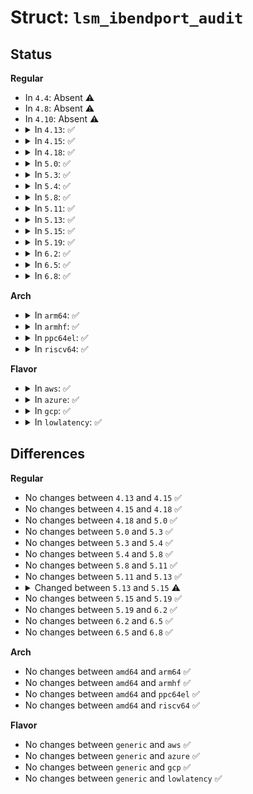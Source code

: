 # Struct: <code>lsm_ibendport_audit</code>

## Status
<b>Regular</b>
<ul>
<li>
In <code>4.4</code>: Absent ⚠️
</li>
<li>
In <code>4.8</code>: Absent ⚠️
</li>
<li>
In <code>4.10</code>: Absent ⚠️
</li>
<li>
<details>
<summary>In <code>4.13</code>: ✅</summary>

```c
struct lsm_ibendport_audit {
    char dev_name[64];
    u8 port;
};
```
</details>
</li>
<li>
<details>
<summary>In <code>4.15</code>: ✅</summary>

```c
struct lsm_ibendport_audit {
    char dev_name[64];
    u8 port;
};
```
</details>
</li>
<li>
<details>
<summary>In <code>4.18</code>: ✅</summary>

```c
struct lsm_ibendport_audit {
    char dev_name[64];
    u8 port;
};
```
</details>
</li>
<li>
<details>
<summary>In <code>5.0</code>: ✅</summary>

```c
struct lsm_ibendport_audit {
    char dev_name[64];
    u8 port;
};
```
</details>
</li>
<li>
<details>
<summary>In <code>5.3</code>: ✅</summary>

```c
struct lsm_ibendport_audit {
    char dev_name[64];
    u8 port;
};
```
</details>
</li>
<li>
<details>
<summary>In <code>5.4</code>: ✅</summary>

```c
struct lsm_ibendport_audit {
    char dev_name[64];
    u8 port;
};
```
</details>
</li>
<li>
<details>
<summary>In <code>5.8</code>: ✅</summary>

```c
struct lsm_ibendport_audit {
    char dev_name[64];
    u8 port;
};
```
</details>
</li>
<li>
<details>
<summary>In <code>5.11</code>: ✅</summary>

```c
struct lsm_ibendport_audit {
    char dev_name[64];
    u8 port;
};
```
</details>
</li>
<li>
<details>
<summary>In <code>5.13</code>: ✅</summary>

```c
struct lsm_ibendport_audit {
    char dev_name[64];
    u8 port;
};
```
</details>
</li>
<li>
<details>
<summary>In <code>5.15</code>: ✅</summary>

```c
struct lsm_ibendport_audit {
    const char *dev_name;
    u8 port;
};
```
</details>
</li>
<li>
<details>
<summary>In <code>5.19</code>: ✅</summary>

```c
struct lsm_ibendport_audit {
    const char *dev_name;
    u8 port;
};
```
</details>
</li>
<li>
<details>
<summary>In <code>6.2</code>: ✅</summary>

```c
struct lsm_ibendport_audit {
    const char *dev_name;
    u8 port;
};
```
</details>
</li>
<li>
<details>
<summary>In <code>6.5</code>: ✅</summary>

```c
struct lsm_ibendport_audit {
    const char *dev_name;
    u8 port;
};
```
</details>
</li>
<li>
<details>
<summary>In <code>6.8</code>: ✅</summary>

```c
struct lsm_ibendport_audit {
    const char *dev_name;
    u8 port;
};
```
</details>
</li>
</ul>
<b>Arch</b>
<ul>
<li>
<details>
<summary>In <code>arm64</code>: ✅</summary>

```c
struct lsm_ibendport_audit {
    char dev_name[64];
    u8 port;
};
```
</details>
</li>
<li>
<details>
<summary>In <code>armhf</code>: ✅</summary>

```c
struct lsm_ibendport_audit {
    char dev_name[64];
    u8 port;
};
```
</details>
</li>
<li>
<details>
<summary>In <code>ppc64el</code>: ✅</summary>

```c
struct lsm_ibendport_audit {
    char dev_name[64];
    u8 port;
};
```
</details>
</li>
<li>
<details>
<summary>In <code>riscv64</code>: ✅</summary>

```c
struct lsm_ibendport_audit {
    char dev_name[64];
    u8 port;
};
```
</details>
</li>
</ul>
<b>Flavor</b>
<ul>
<li>
<details>
<summary>In <code>aws</code>: ✅</summary>

```c
struct lsm_ibendport_audit {
    char dev_name[64];
    u8 port;
};
```
</details>
</li>
<li>
<details>
<summary>In <code>azure</code>: ✅</summary>

```c
struct lsm_ibendport_audit {
    char dev_name[64];
    u8 port;
};
```
</details>
</li>
<li>
<details>
<summary>In <code>gcp</code>: ✅</summary>

```c
struct lsm_ibendport_audit {
    char dev_name[64];
    u8 port;
};
```
</details>
</li>
<li>
<details>
<summary>In <code>lowlatency</code>: ✅</summary>

```c
struct lsm_ibendport_audit {
    char dev_name[64];
    u8 port;
};
```
</details>
</li>
</ul>

## Differences
<b>Regular</b>
<ul>
<li>
No changes between <code>4.13</code> and <code>4.15</code> ✅
</li>
<li>
No changes between <code>4.15</code> and <code>4.18</code> ✅
</li>
<li>
No changes between <code>4.18</code> and <code>5.0</code> ✅
</li>
<li>
No changes between <code>5.0</code> and <code>5.3</code> ✅
</li>
<li>
No changes between <code>5.3</code> and <code>5.4</code> ✅
</li>
<li>
No changes between <code>5.4</code> and <code>5.8</code> ✅
</li>
<li>
No changes between <code>5.8</code> and <code>5.11</code> ✅
</li>
<li>
No changes between <code>5.11</code> and <code>5.13</code> ✅
</li>
<li>
<details>
<summary>Changed between <code>5.13</code> and <code>5.15</code> ⚠️</summary>
<ul>
<li>
<b>Field type changed. </b>
<code>char dev_name[64]</code> ➡️ <code>const char *dev_name</code>
</li>
</ul>
</details>
</li>
<li>
No changes between <code>5.15</code> and <code>5.19</code> ✅
</li>
<li>
No changes between <code>5.19</code> and <code>6.2</code> ✅
</li>
<li>
No changes between <code>6.2</code> and <code>6.5</code> ✅
</li>
<li>
No changes between <code>6.5</code> and <code>6.8</code> ✅
</li>
</ul>
<b>Arch</b>
<ul>
<li>
No changes between <code>amd64</code> and <code>arm64</code> ✅
</li>
<li>
No changes between <code>amd64</code> and <code>armhf</code> ✅
</li>
<li>
No changes between <code>amd64</code> and <code>ppc64el</code> ✅
</li>
<li>
No changes between <code>amd64</code> and <code>riscv64</code> ✅
</li>
</ul>
<b>Flavor</b>
<ul>
<li>
No changes between <code>generic</code> and <code>aws</code> ✅
</li>
<li>
No changes between <code>generic</code> and <code>azure</code> ✅
</li>
<li>
No changes between <code>generic</code> and <code>gcp</code> ✅
</li>
<li>
No changes between <code>generic</code> and <code>lowlatency</code> ✅
</li>
</ul>
